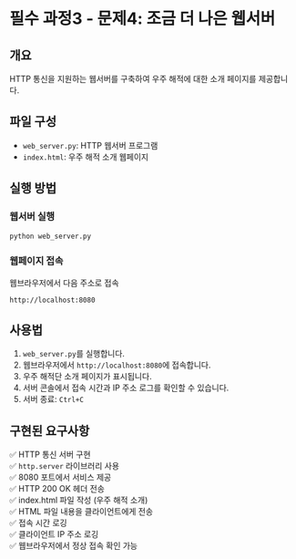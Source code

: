 # 필수 과정3 - 문제4: 조금 더 나은 웹서버

## 개요
HTTP 통신을 지원하는 웹서버를 구축하여 우주 해적에 대한 소개 페이지를 제공합니다.

## 파일 구성
- `web_server.py`: HTTP 웹서버 프로그램
- `index.html`: 우주 해적 소개 웹페이지

## 실행 방법

### 웹서버 실행
```bash
python web_server.py
```

### 웹페이지 접속
웹브라우저에서 다음 주소로 접속
```
http://localhost:8080
```

## 사용법
1. `web_server.py`를 실행합니다.
2. 웹브라우저에서 `http://localhost:8080`에 접속합니다.
3. 우주 해적단 소개 페이지가 표시됩니다.
4. 서버 콘솔에서 접속 시간과 IP 주소 로그를 확인할 수 있습니다.
5. 서버 종료: `Ctrl+C`

## 구현된 요구사항
✅ HTTP 통신 서버 구현  
✅ `http.server` 라이브러리 사용  
✅ 8080 포트에서 서비스 제공  
✅ HTTP 200 OK 헤더 전송  
✅ index.html 파일 작성 (우주 해적 소개)  
✅ HTML 파일 내용을 클라이언트에게 전송  
✅ 접속 시간 로깅  
✅ 클라이언트 IP 주소 로깅  
✅ 웹브라우저에서 정상 접속 확인 가능